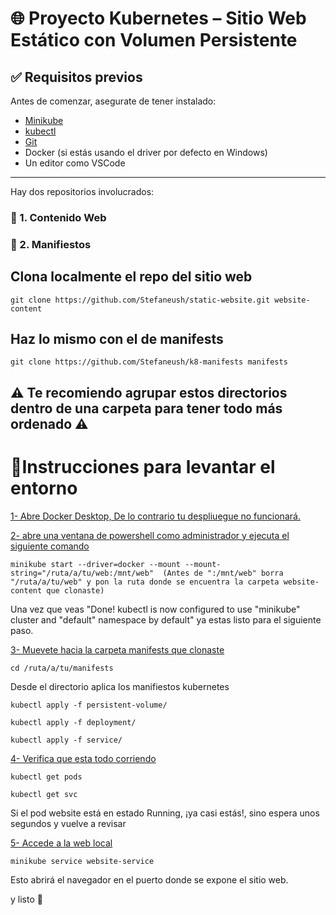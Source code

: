 # 🌐 Proyecto Kubernetes – Sitio Web Estático con Volumen Persistente

## ✅ Requisitos previos

Antes de comenzar, asegurate de tener instalado:

- [Minikube](https://minikube.sigs.k8s.io/docs/start/)
- [kubectl](https://kubernetes.io/docs/tasks/tools/)
- [Git](https://git-scm.com/)
- Docker (si estás usando el driver por defecto en Windows)
- Un editor como VSCode

---

Hay dos repositorios involucrados:

### 📁 1. Contenido Web 
### 📁 2. Manifiestos


## Clona localmente el repo del sitio web
``` git clone https://github.com/Stefaneush/static-website.git website-content ```


## Haz lo mismo con el de manifests
``` git clone https://github.com/Stefaneush/k8-manifests manifests ```

## **⚠ Te recomiendo agrupar estos directorios dentro de una carpeta para tener todo más ordenado ⚠**


# 🚀Instrucciones para levantar el entorno

<ins> 1- Abre Docker Desktop, De lo contrario tu despliuegue no funcionará.</ins>

<ins> 2- abre una ventana de powershell como administrador y ejecuta el siguiente comando </ins>

``` minikube start --driver=docker --mount --mount-string="/ruta/a/tu/web:/mnt/web"  (Antes de ":/mnt/web" borra "/ruta/a/tu/web" y pon la ruta donde se encuentra la carpeta website-content que clonaste) ```

Una vez que veas "Done! kubectl is now configured to use "minikube" cluster and "default" namespace by default" ya estas listo para el siguiente paso.

<ins> 3- Muevete hacia la carpeta manifests que clonaste </ins>

``` cd /ruta/a/tu/manifests ```

Desde el directorio aplica los manifiestos kubernetes

``` kubectl apply -f persistent-volume/ ```

``` kubectl apply -f deployment/ ```

``` kubectl apply -f service/ ```

<ins> 4- Verifica que esta todo corriendo </ins>

```kubectl get pods```

```kubectl get svc```

Si el pod website está en estado Running, ¡ya casi estás!, sino
espera unos segundos y vuelve a revisar

<ins> 5- Accede a la web local </ins>

```minikube service website-service```

Esto abrirá el navegador en el puerto donde se expone el sitio web.

y listo 🎉 

